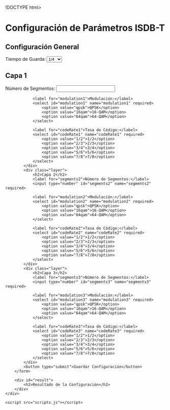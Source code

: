 !DOCTYPE html>
<html lang="es">
<head>
    <meta charset="UTF-8">
    <meta name="viewport" content="width=device-width, initial-scale=1.0">
    <title>Configuración ISDB-T</title>
    <link rel="stylesheet" href="styles.css">
</head>
<body>
    <div class="container">
        <h1>Configuración de Parámetros ISDB-T</h1>
        <form id="config-form">
            <div class="general-settings">
                <h2>Configuración General</h2>
                <label for="guardInterval">Tiempo de Guarda:</label>
                <select id="guardInterval" name="guardInterval" required>
                    <option value="1/4">1/4</option>
                    <option value="1/8">1/8</option>
                    <option value="1/16">1/16</option>
                    <option value="1/32">1/32</option>
                </select>
            </div>
            <div class="layer">
                <h2>Capa 1</h2>
                <label for="segments1">Número de Segmentos:</label>
                <input type="number" id="segments1" name="segments1" required>
                
                <label for="modulation1">Modulación:</label>
                <select id="modulation1" name="modulation1" required>
                    <option value="qpsk">QPSK</option>
                    <option value="16qam">16-QAM</option>
                    <option value="64qam">64-QAM</option>
                </select>

                <label for="codeRate1">Tasa de Código:</label>
                <select id="codeRate1" name="codeRate1" required>
                    <option value="1/2">1/2</option>
                    <option value="2/3">2/3</option>
                    <option value="3/4">3/4</option>
                    <option value="5/6">5/6</option>
                    <option value="7/8">7/8</option>
                </select>
            </div>
            <div class="layer">
                <h2>Capa 2</h2>
                <label for="segments2">Número de Segmentos:</label>
                <input type="number" id="segments2" name="segments2" required>
                
                <label for="modulation2">Modulación:</label>
                <select id="modulation2" name="modulation2" required>
                    <option value="qpsk">QPSK</option>
                    <option value="16qam">16-QAM</option>
                    <option value="64qam">64-QAM</option>
                </select>

                <label for="codeRate2">Tasa de Código:</label>
                <select id="codeRate2" name="codeRate2" required>
                    <option value="1/2">1/2</option>
                    <option value="2/3">2/3</option>
                    <option value="3/4">3/4</option>
                    <option value="5/6">5/6</option>
                    <option value="7/8">7/8</option>
                </select>
            </div>
            <div class="layer">
                <h2>Capa 3</h2>
                <label for="segments3">Número de Segmentos:</label>
                <input type="number" id="segments3" name="segments3" required>
                
                <label for="modulation3">Modulación:</label>
                <select id="modulation3" name="modulation3" required>
                    <option value="qpsk">QPSK</option>
                    <option value="16qam">16-QAM</option>
                    <option value="64qam">64-QAM</option>
                </select>

                <label for="codeRate3">Tasa de Código:</label>
                <select id="codeRate3" name="codeRate3" required>
                    <option value="1/2">1/2</option>
                    <option value="2/3">2/3</option>
                    <option value="3/4">3/4</option>
                    <option value="5/6">5/6</option>
                    <option value="7/8">7/8</option>
                </select>
            </div>
            <button type="submit">Guardar Configuración</button>
        </form>

        <div id="result">
            <h2>Resultado de la Configuración</h2>
        </div>
    </div>

    <script src="scripts.js"></script>
</body>
</html>
